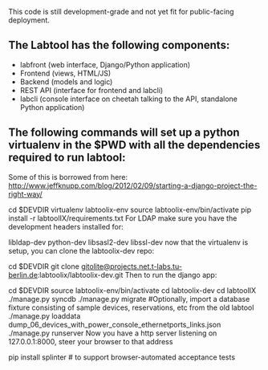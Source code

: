 This code is still development-grade and not yet fit for public-facing deployment.

## The Labtool has the following components:
* labfront (web interface, Django/Python application)
* Frontend (views, HTML/JS)
* Backend (models and logic)
* REST API (interface for frontend and labcli)
* labcli (console interface on cheetah talking to the API, standalone Python application)

## The following commands will set up a python virtualenv in the $PWD with all the dependencies required to run labtool:
Some of this is borrowed from here: http://www.jeffknupp.com/blog/2012/02/09/starting-a-django-project-the-right-way/

 cd $DEVDIR
 virtualenv labtoolix-env
 source labtoolix-env/bin/activate
 pip install -r labtoolIX/requirements.txt
For LDAP make sure you have the development headers installed for:

libldap-dev
python-dev
libsasl2-dev
libssl-dev
now that the virtualenv is setup, you can clone the labtoolix-dev repo:

 cd $DEVDIR
 git clone gitolite@projects.net.t-labs.tu-berlin.de:labtoolix/labtoolix-dev.git
Then to run the django app:

 cd $DEVDIR
 source labtoolix-env/bin/activate
 cd labtoolix-dev
 cd labtoolIX
 ./manage.py syncdb
 ./manage.py migrate
 #Optionally, import a database fixture consisting of sample devices, reservations, etc from the old labtool
 ./manage.py loaddata dump_06_devices_with_power_console_ethernetports_links.json
 ./manage.py runserver
Now you have a http server listening on 127.0.0.1:8000, steer your browser to that address

 pip install splinter # to support browser-automated acceptance tests
